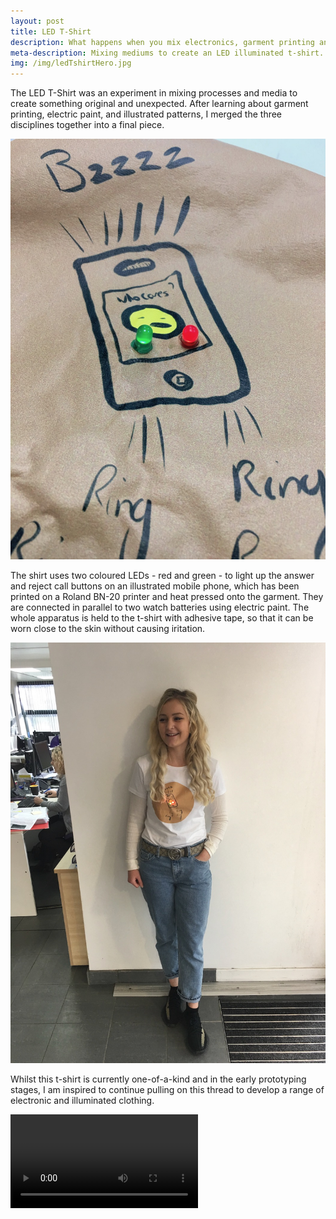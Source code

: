 ```yaml
---
layout: post
title: LED T-Shirt
description: What happens when you mix electronics, garment printing and digital illustration? You get a repeat-pattern inspired t-shirt that lights up using LEDs.
meta-description: Mixing mediums to create an LED illuminated t-shirt.
img: /img/ledTshirtHero.jpg
---
```


The LED T-Shirt was an experiment in mixing processes and media to create something original and unexpected. After learning about garment printing, electric paint, and illustrated patterns, I merged the three disciplines together into a final piece.

<img src="/img/ledTShirtClose.jpg" alt="" title="Close up" />

The shirt uses two coloured LEDs - red and green - to light up the answer and reject call buttons on an illustrated mobile phone, which has been printed on a Roland BN-20 printer and heat pressed onto the garment. They are connected in parallel to two watch batteries using electric paint. The whole apparatus is held to the t-shirt with adhesive tape, so that it can be worn close to the skin without causing iritation.

<img src="/img/ledTshirtChealsie.jpg" alt="" title="The LED T-Shirt, modelled by Chealsie Wild" />

Whilst this t-shirt is currently one-of-a-kind and in the early prototyping stages, I am inspired to continue pulling on this thread to develop a range of electronic and illuminated clothing.

<div class="embed-responsive embed-responsive-16by9">
  <video controls>
    <source src="/img/ledPaintTest.m4v" type="video/mp4">
    <source src="/img/ledPaintTest.ogg" type="video/ogg">
  Your browser does not support the video tag.
  </video>
</div>
